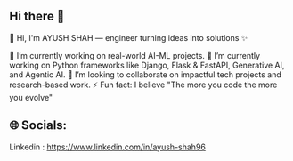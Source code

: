 ## Hi there 👋

👋 Hi, I'm AYUSH SHAH — engineer turning ideas into solutions ✨

🔭 I’m currently working on real-world AI-ML projects.
🌱 I’m currently working on Python frameworks like Django, Flask & FastAPI, Generative AI, and Agentic AI.
👯 I’m looking to collaborate on impactful tech projects and research-based work.
⚡ Fun fact: I believe "The more you code the more you evolve"

## 🌐 Socials:
Linkedin : https://www.linkedin.com/in/ayush-shah96
